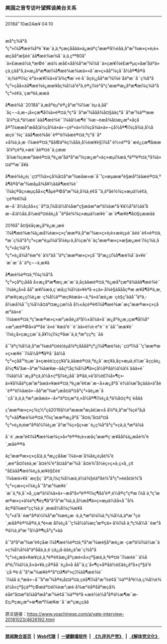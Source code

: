 ### 美国之音专访叶望辉谈美台关系
------------------------

<div class="published">
 <span class="date" title="ä¸­å½æ¶é´">
  <time datetime="2018-10-24T04:10:22+08:00">
   2018å¹´10æ24æ¥ 04:10
  </time>
 </span>
</div>
<br/>
<div class="wsw">
 <p>
  æå°ç¾å°å³ç³»ï¼å¶æè¾åºè¯¥æ¯ä¸ä¸ªçæçåå­ãä»ä¿æäºç¹ææ®å½éåä¸å°æ¹¾æ»ç»è¡è±æçåå²æ§éè¯ãå¶æè¾æ¾å¨ä¸ä¸çºª80å¹´ä»£ææä½ä¸ºæ©é¨æä¼ æå£«åå¾å°æ¹¾ï¼å¨ä»çæ¥ï¼é£æ®µç»åæ¹åäºä»çä¸çãå°å¸ä»æ¿åºæ¶æï¼å¶æè¾æ¾æä»»å¯æ»ç»åå°¼çå¯å½å®¶å®å¨é¡¾é®ï¼ç´è³ä»æ¥ï¼ä»ä¹ä¾ç¶æ´»è·å¨åçé¡¿åå°æ¹¾ï¼è´åäºæ¨å¨ç¾å°å³ç³»çåå±ãå¶æè¾è¿ææ¥åç¾å½ä¹é³ä¸è®¿ï¼è°å°ç¹ææ®æ¿åºæ¶æï¼ç¾å°å³ç³»é¢ä¸´çæºéä¸ææã
 </p>
 <p>
  å¶æè¾å¨2018å¹´ä¸æåºèµ°è®¿å°æ¹¾ï¼æ¯èµ·ä¸åå¹´åç¬¬ä¸æ¬¡å»çæ¶åï¼ä»è®¤ä¸ºç°å¨å°æ¹¾ååå¾å¤§ãâç°å¨å°æ¹¾äººææ´å¼ºçä¸ªä½æè¯ãâå¶æè¾è¯´ï¼âå½æ¶è¯¾æ¬éæå¾å¤æ¿æ²»åçåå®¹ï¼ææå°æåå¦ä½çå¾ä»ä»¬çèº«ä»½ï¼çå¾ä»ä»¬çå½å®¶ï¼çå¾ä¸­å½åæçè¯¾ç¨ãâå¶æè¾åè¯è®°èï¼âæè®¤ä¸ºç°å¨å°±å¾ä¸ä¸æ ·ï¼æè®¤ä¸ºåå©äºèç½ååä¸å½éæ¥è§¦ï¼å¹´è½»äººå¨æé¿çæ¶åææ´å¼ºçèªä¸»æè¯ãè®¤è¯ä¸çææ´å¼æ¾çææ³ãæè®¤ä¸ºè¿æ¹åäºå°æ¹¾çæ¿æ²»ãç»æµï¼æä¸ªäººè®¤ä¸ºå¾ä»¤äººæ¯å¥ã
 </p>
 <p>
  å¶æè¾è¿è¡¨ç¤ºï¼ä»çå¾å¤å°æ¹¾æåæ»æ¯å¯¹ç»æµææ²è§æåº¦ãâæè®¤ä¸ºå¶å®å°æ¹¾æåµå¾å¥½ãâå¶æè¾è¯´ï¼âç®åç»æµçåå±ç¶åµè®©å°æ¹¾ä¸å¾ä¸é¢å¯¹ä¸äºåè¾¾ç»æµä½é¢ä¸´çé®é¢ï¼åæ¬å¨å½åçåå±ç¨åº¦ä¸ï¼å¦ä½å¼åæ°ç§æãæ°æºä¼ãæ°å·¥ä½å²ä½ãä¹åæ¬å¦ä½åä¸­å½æäº¤éãè¿å¯¹äºåè¾¾ç»æµä½æ¥è¯´æ¯è¶æ¥è¶å¤§çææãâ
 </p>
 <p>
  2016å¹´å¤§éåçæ¿åºè¿æ¸¡æé´ï¼å¶æè¾æ¾ä¿æå½éæ»ç»ç¹ææ®ä¸å°æ¹¾æ»ç»è¡è±æéçµè¯ãéè¯è¢«è®¤ä¸ºæ¯ç¾å°å³ç³»çæ°é¡µï¼ä¹å¼èµ·ä¸­å½çæ¹è¯ãç¹ææ®æ»ç»æ§æ¿æé´ï¼ç¾ä¸­å³ç³»åç¾å°å³ç³»è¿å¾å°éæ°è¯ä¼°ãå¯¹äºç¹ææ®æ»ç»çå¯¹å°æ¿ç­ï¼å¶æè¾å¯ä»¥è¯´æ¯æ¨å¨äºç¬¬ä¸æ­¥ã
 </p>
 <p>
  å¶æè¾è®¤ä¸ºï¼ç¾å°å³ç³»çåºç¡ååå å±æ¿åºæ¶æç¸æ¯æ¯ä¸åçãâæè®¤ä¸ºè¿æå³çæºä¼ãâå¶æè¾è¯´ï¼âè¿å»å åå¹´æ¥ï¼æä¸ç´æå¡ç¾å½ä»¥èªå·±çä»·å¼è§ãåååç®æ æ¥å¶å®ä¸æ¸äºæ¥çæ¿ç­ï¼è¿æ ·ç¾å½äººæç¥éæä»¬ä¸ºä»ä¹æè¿æ ·çè§ç¹ãâå¯¹äºä¸­å½æå¾å¯¹ç¾å½å¤äº¤æ¿ç­æ½å å½±åçé®é¢ï¼å¶æè¾æ¯æç¹ææ®æ»ç»çåæ³ãä»è¯´ï¼âæè®¤ä¸ºç¹ææ®æ»ç»æ²¡æåè¿äºå½±åï¼ä»å¨æ¿åºè¿æ¸¡çæ¶åï¼å°±æ²¡æè®©å«äººåè¯ä»è¯¥æä¹è¯´è¯ãä»è½è·è°è¯´è¯ãå¯¹ææ¥è¯´ï¼è¿å»çæ¿ç­æ¯ä¸å¥½çï¼ç®åæ¯ä¸ä¸ªæ°ççªç ´ãâ
 </p>
 <p>
  å¯¹äºç¾å½ä¸å°æ¹¾æäº¤éè¦éµå¾ªçååååºçº¿ï¼å¶æè¾è¡¨ç¤ºï¼å¯¹ç¹ææ®æ»ç»æ¥è¯´ï¼å½å®¶å®å¨åä½å³ç³»çåå¹³è¡¡æ¯ä»çæéè¦çç­ç¥ä¹ä¸ãâæè®¤ä¸ºè¿å¨æç¥ä¸åç»æµä¸é½æ¯åççãè¿å½ç¶ä¹åæ¬å°æ¹¾ãæ¥æ¬ãåçº¦åç¾å½å¶ä»çå½å®åä½ä¼ä¼´ãâä»è¯´ï¼âä½å¨æ¿åºçä¸­ä½å±çº§ï¼è¿å­å¨å®åä¸»ä¹ä½é£ï¼å»¶ç»­ä»¥å¾åäºçæ¹æ³ãæä»¥æè®¤ä¸ºè¿æ¹é¢æ¯æ¬å±æ¿åºå¯è½ä¼æ¹åçãâä»ä¹åè¯è®°èï¼âæä»¬åå°æ¹¾æ²¡æå¤äº¤å³ç³»ãè¿æ¯å¨çå¯ä¸ä¸ä¸ªæ²¡æåæä»¬å»ºäº¤çæ°ä¸»å½å®¶ï¼è¿ä¸ªä¾å¤ç®ç´èåãâ
 </p>
 <p>
  ç¹ææ®æ»ç»ç­¾ç½²çã2019å½é²æææ³æ¡ãè¦æ±å å¼ºä¸å°æ¹¾çé²å¡å³ç³»ãå¶æè¾è®¤ä¸ºï¼ç¹ææ®æ¿åºå¯¹å¤é¡¹å¤äº¤å³ç³»è¿è¡éæ°å®ä½ï¼è¿æ¯å°æ¹¾ç»§ç»­æ¨è¿ç¾å°å³ç³»çä¸ä¸ªæºä¼ã
 </p>
 <p>
  å¨è´¸ææ¹é¢ï¼å¶æè¾æ¾ç»å»ºè®®è¡è±æåç¹ææ®ç´æ¥ååï¼ä¿æåè¾¹è´¸æåè®®ã
 </p>
 <p>
  âç¹ææ®æ»ç»çå¦ä¸ä¸ªæ¿ç­ååæ¯ï¼ä»æ´å¾åè¿è¡åè¾¹è´¸æè°å¤ï¼èä¸æ¯å¤è¾¹è°å¤ãå°æ¹¾å¨å¤è¾¹å½éç»ç»ä¸­ç»å¸¸ç¢°å£ãâå¶æè¾è¿ä¸æ­¥è§£éè¯´ï¼âæä»¥å¨æç§ç¨åº¦ä¸ï¼ç¾å½æä¸ä½ä¾§éäºåè¾¹å³ç³»èéå¤è¾¹å³ç³»çæ»ç»ï¼è¿å¯¹å°æ¹¾æ¥è¯´æ¯ä¸ªä¸å¯»å¸¸çæºä¼ï¼ä»ä»¬æåºå»ºè®®ï¼ç¶åä¹è®¸è½å®ç°ç®æ ï¼å ä¸ºç¹ææ®æ»ç»ä¼èªç¶èç¶å°å°å°æ¹¾ä¸ä¸­å½æå¶ä»ç»æµä½åå«å¯¹å¾ãç®åï¼æè°çç¾ä¸­è´¸ææå½åï¼ç¾æ¥å³ç³»ä¹å¨éæ°å®ä½ï¼å°æ¹¾æè¿æ ·ä¸ä¸ªæºä¼ï¼ä¸ºç¾å½ä¸äºæ´²çè´¸æåå®è®¾å®ä¸ä¸ªé«æ åï¼è¿å¯¹ç¾å½ä¼æç¹æ®çä»·å¼ï¼å ä¸ºç¾å½å¨éæ°å®ä½ä¸äºæ´²å½å®¶çå³ç³»ãâ
 </p>
 <p>
  å¯¹äºå°æ¹¾æ¹é¢çåæ ï¼å¶æè¾è®¤ä¸ºå°æ¹¾æè§å°æè¿æ ·çæºä¼ï¼ä½æ¯ä»ç¾å½å¾å°äºååä¸ä¸è´çä¿¡å·ãâè¿ä¹æ¯ç¾å°å³ç³»é¿æä»¥æ¥çä¸ä¸ªé®é¢ãæ¿åºçæé«å±çº§æä¸ä¸ªè®¤è¯ï¼æèè¯´ä¼åäºé¡¹ï¼ä½ä¸­å±ä»¥ä¸çå®åå¨è¿å»å åå¹´ä¸ç´å»¶ç»­å®åä½é£ãè¿äºå±çº§ä¹é´çå·®è·å¯¹å°æ¹¾æ¥è®²å°¤å¶éº»ç¦ï¼âå¶æè¾è¯´ï¼âå ä¸ºæä»¬å¯¹å°æ¹¾å®è¡å¤äº¤ä¸çéå¶ï¼å°æ¹¾é¢å¯¼äººåªè½ä¸ç¾å½è¾ä½å±çº§çäººç©æäº¤éï¼èæ²¡æè·å¾æ°éå®ååºæçå¾éåè°å¤æºä¼ãåªæå°æ¹¾é¢å¯¼äººèªå·±æè½è½å³å®ä½æ¶æ¯æ­£ç¡®çæ¿æ²»æ¶æºï¼æ¥æ¨å¨æ°çæ¿ç­ãâ
 </p>
 <p>
 </p>
</div>

原文链接：https://www.voachinese.com/a/yate-interview-20181023/4626192.html


------------------------
#### [禁闻聚合首页](https://github.com/gfw-breaker/banned-news/blob/master/README.md) &nbsp;|&nbsp; [Web代理](https://github.com/gfw-breaker/open-proxy/blob/master/README.md) &nbsp;|&nbsp;  [一键翻墙软件](https://github.com/gfw-breaker/nogfw/blob/master/README.md) &nbsp;|&nbsp; [《九评共产党》](https://github.com/gfw-breaker/9ping.md/blob/master/README.md#九评之一评共产党是什么) &nbsp;|&nbsp; [《解体党文化》](https://github.com/gfw-breaker/jtdwh.md/blob/master/README.md#绪论)